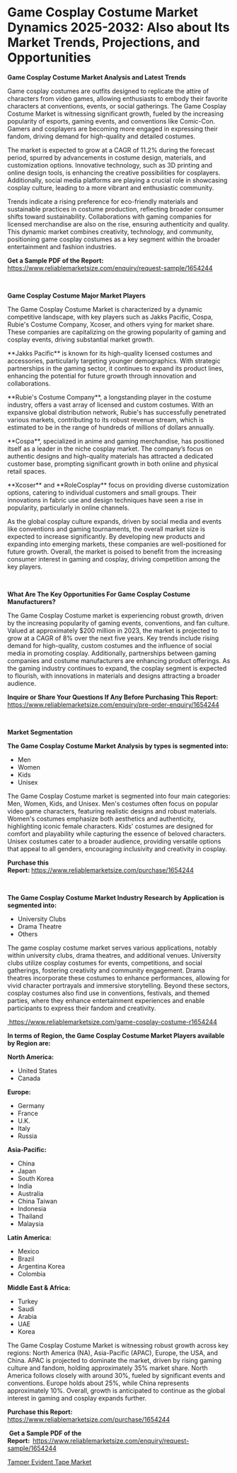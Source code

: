 <p><h1>Game Cosplay Costume Market Dynamics 2025-2032: Also about Its Market Trends, Projections, and Opportunities</h1></p><p><strong>Game Cosplay Costume Market Analysis and Latest Trends</strong></p>
<p><p>Game cosplay costumes are outfits designed to replicate the attire of characters from video games, allowing enthusiasts to embody their favorite characters at conventions, events, or social gatherings. The Game Cosplay Costume Market is witnessing significant growth, fueled by the increasing popularity of esports, gaming events, and conventions like Comic-Con. Gamers and cosplayers are becoming more engaged in expressing their fandom, driving demand for high-quality and detailed costumes.</p><p>The market is expected to grow at a CAGR of 11.2% during the forecast period, spurred by advancements in costume design, materials, and customization options. Innovative technology, such as 3D printing and online design tools, is enhancing the creative possibilities for cosplayers. Additionally, social media platforms are playing a crucial role in showcasing cosplay culture, leading to a more vibrant and enthusiastic community.</p><p>Trends indicate a rising preference for eco-friendly materials and sustainable practices in costume production, reflecting broader consumer shifts toward sustainability. Collaborations with gaming companies for licensed merchandise are also on the rise, ensuring authenticity and quality. This dynamic market combines creativity, technology, and community, positioning game cosplay costumes as a key segment within the broader entertainment and fashion industries.</p></p>
<p><strong>Get a Sample PDF of the Report:&nbsp;</strong> <a href="https://www.reliablemarketsize.com/enquiry/request-sample/1654244?utm_campaign=2769&utm_medium=2&utm_source=Github&utm_content=ia&utm_term=05042025&utm_id=game-cosplay-costume">https://www.reliablemarketsize.com/enquiry/request-sample/1654244</a></p>
<p>&nbsp;</p>
<p><strong>Game Cosplay Costume Major Market Players</strong></p>
<p><p>The Game Cosplay Costume Market is characterized by a dynamic competitive landscape, with key players such as Jakks Pacific, Cospa, Rubie's Costume Company, Xcoser, and others vying for market share. These companies are capitalizing on the growing popularity of gaming and cosplay events, driving substantial market growth.</p><p>**Jakks Pacific** is known for its high-quality licensed costumes and accessories, particularly targeting younger demographics. With strategic partnerships in the gaming sector, it continues to expand its product lines, enhancing the potential for future growth through innovation and collaborations.</p><p>**Rubie's Costume Company**, a longstanding player in the costume industry, offers a vast array of licensed and custom costumes. With an expansive global distribution network, Rubie's has successfully penetrated various markets, contributing to its robust revenue stream, which is estimated to be in the range of hundreds of millions of dollars annually.</p><p>**Cospa**, specialized in anime and gaming merchandise, has positioned itself as a leader in the niche cosplay market. The company’s focus on authentic designs and high-quality materials has attracted a dedicated customer base, prompting significant growth in both online and physical retail spaces.</p><p>**Xcoser** and **RoleCosplay** focus on providing diverse customization options, catering to individual customers and small groups. Their innovations in fabric use and design techniques have seen a rise in popularity, particularly in online channels.</p><p>As the global cosplay culture expands, driven by social media and events like conventions and gaming tournaments, the overall market size is expected to increase significantly. By developing new products and expanding into emerging markets, these companies are well-positioned for future growth. Overall, the market is poised to benefit from the increasing consumer interest in gaming and cosplay, driving competition among the key players.</p></p>
<p>&nbsp;</p>
<p><strong>What Are The Key Opportunities For Game Cosplay Costume Manufacturers?</strong></p>
<p><p>The Game Cosplay Costume market is experiencing robust growth, driven by the increasing popularity of gaming events, conventions, and fan culture. Valued at approximately $200 million in 2023, the market is projected to grow at a CAGR of 8% over the next five years. Key trends include rising demand for high-quality, custom costumes and the influence of social media in promoting cosplay. Additionally, partnerships between gaming companies and costume manufacturers are enhancing product offerings. As the gaming industry continues to expand, the cosplay segment is expected to flourish, with innovations in materials and designs attracting a broader audience.</p></p>
<p><strong>Inquire or Share Your Questions If Any Before Purchasing This Report:</strong> <a href="https://www.reliablemarketsize.com/enquiry/pre-order-enquiry/1654244?utm_campaign=2769&utm_medium=2&utm_source=Github&utm_content=ia&utm_term=05042025&utm_id=game-cosplay-costume">https://www.reliablemarketsize.com/enquiry/pre-order-enquiry/1654244</a></p>
<p>&nbsp;</p>
<p><strong>Market Segmentation</strong></p>
<p><strong>The Game Cosplay Costume Market Analysis by types is segmented into:</strong></p>
<p><ul><li>Men</li><li>Women</li><li>Kids</li><li>Unisex</li></ul></p>
<p><p>The Game Cosplay Costume market is segmented into four main categories: Men, Women, Kids, and Unisex. Men's costumes often focus on popular video game characters, featuring realistic designs and robust materials. Women's costumes emphasize both aesthetics and authenticity, highlighting iconic female characters. Kids' costumes are designed for comfort and playability while capturing the essence of beloved characters. Unisex costumes cater to a broader audience, providing versatile options that appeal to all genders, encouraging inclusivity and creativity in cosplay.</p></p>
<p><strong>Purchase this Report:&nbsp;</strong><a href="https://www.reliablemarketsize.com/purchase/1654244?utm_campaign=2769&utm_medium=2&utm_source=Github&utm_content=ia&utm_term=05042025&utm_id=game-cosplay-costume">https://www.reliablemarketsize.com/purchase/1654244</a></p>
<p>&nbsp;</p>
<p><strong>The Game Cosplay Costume Market Industry Research by Application is segmented into:</strong></p>
<p><ul><li>University Clubs</li><li>Drama Theatre</li><li>Others</li></ul></p>
<p><p>The game cosplay costume market serves various applications, notably within university clubs, drama theatres, and additional venues. University clubs utilize cosplay costumes for events, competitions, and social gatherings, fostering creativity and community engagement. Drama theatres incorporate these costumes to enhance performances, allowing for vivid character portrayals and immersive storytelling. Beyond these sectors, cosplay costumes also find use in conventions, festivals, and themed parties, where they enhance entertainment experiences and enable participants to express their fandom and creativity.</p></p>
<p><a href="https://www.reliablemarketsize.com/game-cosplay-costume-r1654244?utm_campaign=2769&utm_medium=2&utm_source=Github&utm_content=ia&utm_term=05042025&utm_id=game-cosplay-costume">&nbsp;https://www.reliablemarketsize.com/game-cosplay-costume-r1654244</a></p>
<p><strong>In terms of Region, the Game Cosplay Costume Market Players available by Region are:</strong></p>
<p>
    <p> <strong> North America: </strong>
        <ul>
            <li>United States</li>
            <li>Canada</li>
        </ul>
        </p> 
    <p> <strong> Europe: </strong>
        <ul>
            <li>Germany</li>
            <li>France</li>
            <li>U.K.</li>
            <li>Italy</li>
            <li>Russia</li>
        </ul>
        </p> 
    <p> <strong> Asia-Pacific: </strong>
        <ul>
            <li>China</li>
            <li>Japan</li>
            <li>South Korea</li>
            <li>India</li>
            <li>Australia</li>
            <li>China Taiwan</li>
            <li>Indonesia</li>
            <li>Thailand</li>
            <li>Malaysia</li>
        </ul>
        </p> 
    <p> <strong> Latin America: </strong>
        <ul>
            <li>Mexico</li>
            <li>Brazil</li>
            <li>Argentina Korea</li>
            <li>Colombia</li>
        </ul>
        </p> 
    <p> <strong> Middle East & Africa: </strong>
        <ul>
            <li>Turkey</li>
            <li>Saudi</li>
            <li>Arabia</li>
            <li>UAE</li>
            <li>Korea</li>
        </ul>
    </p>
    </p>
<p><p>The Game Cosplay Costume Market is witnessing robust growth across key regions: North America (NA), Asia-Pacific (APAC), Europe, the USA, and China. APAC is projected to dominate the market, driven by rising gaming culture and fandom, holding approximately 35% market share. North America follows closely with around 30%, fueled by significant events and conventions. Europe holds about 25%, while China represents approximately 10%. Overall, growth is anticipated to continue as the global interest in gaming and cosplay expands further.</p></p>
<p><strong>Purchase this Report: </strong><a href="https://www.reliablemarketsize.com/purchase/1654244?utm_campaign=2769&utm_medium=2&utm_source=Github&utm_content=ia&utm_term=05042025&utm_id=game-cosplay-costume">https://www.reliablemarketsize.com/purchase/1654244</a></p>
<p>&nbsp;<strong>Get a Sample PDF of the Report:&nbsp;&nbsp;</strong><a href="https://www.reliablemarketsize.com/enquiry/request-sample/1654244?utm_campaign=2769&utm_medium=2&utm_source=Github&utm_content=ia&utm_term=05042025&utm_id=game-cosplay-costume">https://www.reliablemarketsize.com/enquiry/request-sample/1654244</a></p>
<p><strong></strong></p>
<p><p><a href="https://github.com/organophelia8282/Market-Research-Report-List-1/blob/main/tamper-evident-tape-market.md?utm_campaign=2769&utm_medium=2&utm_source=Github&utm_content=ia&utm_term=05042025&utm_id=game-cosplay-costume">Tamper Evident Tape Market</a></p></p>